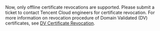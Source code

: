 Now, only offline certificate revocations are supported. Please submit a ticket to contact Tencent Cloud engineers for certificate revocation.
For more information on revocation procedure of Domain Validated (DV) certificates, see [DV Certificate Revocation](https://cloud.tencent.com/doc/product/400/6550).
